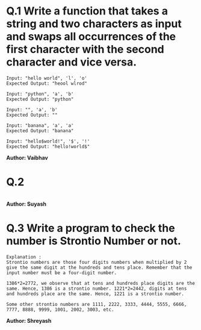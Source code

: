 # Q.1 Write a function that takes a string and two characters as input and swaps all occurrences of the first character with the second character and vice versa.
```
Input: "hello world", 'l', 'o'
Expected Output: "heool wlrod"

Input: "python", 'a', 'b'
Expected Output: "python"

Input: "", 'a', 'b'
Expected Output: ""

Input: "banana", 'a', 'a'
Expected Output: "banana"

Input: "hello$world!", '$', '!'
Expected Output: "hello!world$"
```
**Author: Vaibhav**

# Q.2 
```

```
**Author: Suyash**

# Q.3 Write a program to check the number is Strontio Number or not.
```
Explanation :
Strontio numbers are those four digits numbers when multiplied by 2 give the same digit at the hundreds and tens place. Remember that the input number must be a four-digit number.

1386*2=2772, we observe that at tens and hundreds place digits are the same. Hence, 1386 is a strontio number. 1221*2=2442, digits at tens and hundreds place are the same. Hence, 1221 is a strontio number.

Some other strontio numbers are 1111, 2222, 3333, 4444, 5555, 6666, 7777, 8888, 9999, 1001, 2002, 3003, etc.
```
**Author: Shreyash**
